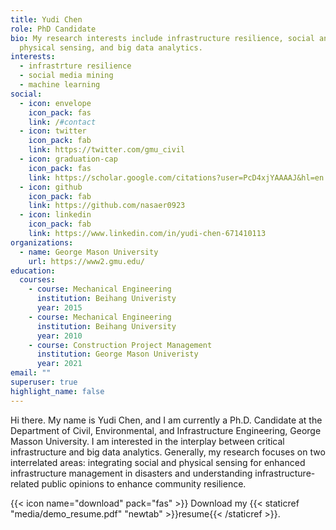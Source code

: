 ```yaml
---
title: Yudi Chen
role: PhD Candidate
bio: My research interests include infrastructure resilience, social and
  physical sensing, and big data analytics.
interests:
  - infrastrture resilience
  - social media mining
  - machine learning
social:
  - icon: envelope
    icon_pack: fas
    link: /#contact
  - icon: twitter
    icon_pack: fab
    link: https://twitter.com/gmu_civil
  - icon: graduation-cap
    icon_pack: fas
    link: https://scholar.google.com/citations?user=PcD4xjYAAAAJ&hl=en
  - icon: github
    icon_pack: fab
    link: https://github.com/nasaer0923
  - icon: linkedin
    icon_pack: fab
    link: https://www.linkedin.com/in/yudi-chen-671410113
organizations:
  - name: George Mason University
    url: https://www2.gmu.edu/
education:
  courses:
    - course: Mechanical Engineering
      institution: Beihang Univeristy
      year: 2015
    - course: Mechanical Engineering
      institution: Beihang University
      year: 2010
    - course: Construction Project Management
      institution: George Mason Univeristy
      year: 2021
email: ""
superuser: true
highlight_name: false
---
```

Hi there. My name is Yudi Chen, and I am currently a Ph.D. Candidate at the Department of Civil, Environmental, and Infrastructure Engineering, George Masson University. I am interested in the interplay between critical infrastructure and big data analytics. Generally, my research focuses on two interrelated areas: integrating social and physical sensing for enhanced infrastructure management in disasters and understanding infrastructure-related public opinions to enhance community resilience.

{{< icon name="download" pack="fas" >}} Download my {{< staticref "media/demo_resume.pdf" "newtab" >}}resume{{< /staticref >}}.